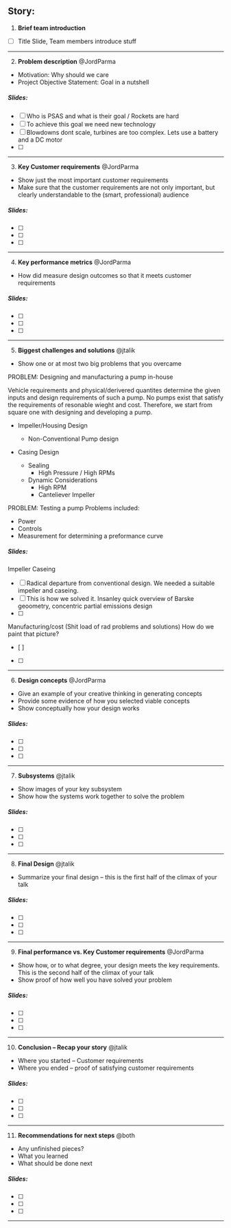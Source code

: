 ﻿## Story: 

1. **Brief team introduction** 
- [ ] Title Slide, Team members introduce stuff

---

2. **Problem description** @JordParma
- Motivation: Why should we care
- Project Objective Statement: Goal in a nutshell

##### Slides:

- [ ] Who is PSAS and what is their goal / Rockets are hard
- [ ] To achieve this goal we need new technology
- [ ] Blowdowns dont scale, turbines are too complex. Lets use a battery and a DC motor
- [ ] 

---

3. **Key Customer requirements** @JordParma
- Show just the most important customer requirements
- Make sure that the customer requirements are not only important, but clearly understandable to the (smart, professional)   audience

##### Slides:

- [ ] 
- [ ] 
- [ ] 

---

4. **Key performance metrics** @JordParma
- How did measure design outcomes so that it meets customer requirements

##### Slides:

- [ ] 
- [ ] 
- [ ] 

---

5. **Biggest challenges and solutions** @jtalik
- Show one or at most two big problems that you overcame

PROBLEM: Designing and manufacturing a pump in-house

Vehicle requirements and physical/derivered quantites determine the given inputs and design requirements of such a pump.
No pumps exist that satisfy the requirements of resonable wieght and cost. 
Therefore, we start from square one with designing and developing a pump.  



- Impeller/Housing Design 
	- Non-Conventional Pump design

- Casing Design
	- Sealing 
		- High Pressure / High RPMs
	- Dynamic Considerations
		- High RPM 
		- Canteliever Impeller


PROBLEM: Testing a pump
Problems included:
- Power 
- Controls
- Measurement for determining a preformance curve

##### Slides:

Impeller Caseing 
- [ ] Radical departure from conventional design. We needed a suitable impeller and caseing.
- [ ] This is how we solved it. Insanley quick overview of Barske geoometry, concentric partial emissions design
- [ ] 

Manufacturing/cost (Shit load of rad problems and solutions) How do we paint that picture?
- [ ]
- [ ] 

---

6. **Design concepts** @JordParma
- Give an example of your creative thinking in generating concepts
- Provide some evidence of how you selected viable concepts
- Show conceptually how your design works

##### Slides:

- [ ] 
- [ ] 
- [ ] 

---

7. **Subsystems** @jtalik
- Show images of your key subsystem
- Show how the systems work together to solve the problem

##### Slides:

- [ ] 
- [ ] 
- [ ] 

---

8. **Final Design** @jtalik
- Summarize your final design – this is the first half of the climax of your talk

##### Slides:

- [ ] 
- [ ] 
- [ ] 

---

9. **Final performance vs. Key Customer requirements** @JordParma
- Show how, or to what degree, your design meets the key requirements. This is the second half of the climax of your talk
- Show proof of how well you have solved your problem

##### Slides:

- [ ] 
- [ ] 
- [ ] 

---

10. **Conclusion – Recap your story** @jtalik
- Where you started – Customer requirements
- Where you ended – proof of satisfying customer requirements

##### Slides:

- [ ] 
- [ ] 
- [ ] 

---

11. **Recommendations for next steps** @both
- Any unfinished pieces?
- What you learned
- What should be done next

##### Slides:

- [ ] 
- [ ] 
- [ ] 

---
